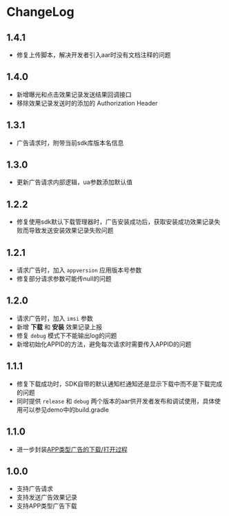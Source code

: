 # ChangeLog

## 1.4.1

* 修复上传脚本，解决开发者引入aar时没有文档注释的问题

## 1.4.0 

* 新增曝光和点击效果记录发送结果回调接口
* 移除效果记录发送时的添加的 Authorization Header

## 1.3.1

* 广告请求时，附带当前sdk库版本名信息

## 1.3.0

* 更新广告请求内部逻辑，ua参数添加默认值

## 1.2.2

* 修复使用sdk默认下载管理器时，广告安装成功后，获取安装成功效果记录失败而导致发送安装效果记录失败问题

## 1.2.1

* 请求广告时，加入 ``appversion`` 应用版本号参数
* 修复部分请求参数可能传null的问题

## 1.2.0

* 请求广告时，加入 ``imsi`` 参数
* 新增 **下载** 和 **安装** 效果记录上报
* 修复 ``debug`` 模式下不能输出log的问题
* 新增初始化APPID的方法，避免每次请求时需要传入APPID的问题

## 1.1.1

* 修复下载成功时，SDK自带的默认通知栏通知还是显示下载中而不是下载完成的问题
* 同时提供 ``release`` 和 ``debug`` 两个版本的aar供开发者发布和调试使用，具体使用可以参见demo中的build.gradle

## 1.1.0

* 进一步封装[APP类型广告的下载/打开过程](README.md#app-download)

## 1.0.0

* 支持广告请求
* 支持发送广告效果记录
* 支持APP类型广告下载
